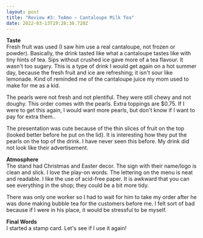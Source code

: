 ```yaml
---
layout: post
title: "Review #3: TeAmo ~ Cantaloupe Milk Tea"
date: 2022-03-13T19:28:30.720Z
---
```

**Taste**\
Fresh fruit was used (I saw him use a real cantaloupe, not frozen or powder). Basically, the drink tasted like what a cantaloupe tastes like with tiny hints of tea. Sips without crushed ice gave more of a tea flavour. It wasn't too sugary. This is a type of drink I would get again on a hot summer day, because the fresh fruit and ice are refreshing; it isn't sour like lemonade. Kind of reminded me of the cantaloupe juice my mom used to make for me as a kid.

The pearls were not fresh and not plentiful. They were still chewy and not doughy. This order comes with the pearls. Extra toppings are $0.75. If I were to get this again, I would want more pearls, but don't know if I want to pay for extra them..

The presentation was cute because of the thin slices of fruit on the top (looked better before he put on the lid). It is interesting how they put the pearls on the top  of the drink. I have never seen this before. My drink did not look like their advertisement.

**Atmosphere**\
The stand had Christmas and Easter decor. The sign with their name/logo is clean and slick. I love the play-on words. The lettering on the menu is neat and readable.  I like the use of acid-free paper. It is awkward that you can see everything in the shop; they could be a bit more tidy.

There was only one worker so I had to wait for him to take my order after he was done making bubble tea for the customers before me. I felt sort of bad because if I were in his place, it would be stressful to be myself.

**Final Words**\
I started a stamp card. Let's see if I use it again!